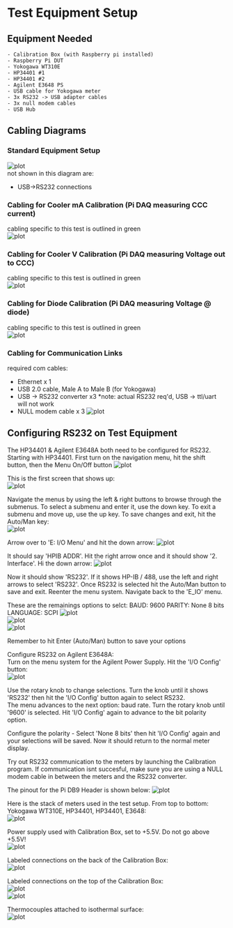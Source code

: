 

# Test Equipment Setup


## Equipment Needed
    - Calibration Box (with Raspberry pi installed)
    - Raspberry Pi DUT
    - Yokogawa WT310E
    - HP34401 #1
    - HP34401 #2
    - Agilent E3648 PS
    - USB cable for Yokogawa meter
    - 3x RS232 -> USB adapter cables
    - 3x null modem cables
    - USB Hub


## Cabling Diagrams     
### Standard Equipment Setup    
![plot](./equipment/pi_setup.png)     
not shown in this diagram are:      
  - USB->RS232 connections    
  
### Cabling for Cooler mA Calibration (Pi DAQ measuring CCC current)    
cabling specific to this test is outlined in green    
![plot](./equipment/Cooler_mA_Cal.png)   

### Cabling for Cooler V Calibration (Pi DAQ measuring Voltage out to CCC)    
cabling specific to this test is outlined in green   
![plot](./equipment/Cooler_V.png)   

### Cabling for Diode Calibration (Pi DAQ measuring Voltage @ diode)    
cabling specific to this test is outlined in green   
![plot](./equipment/Diode_Cal.png)    

### Cabling for Communication Links    
required com cables:    
  - Ethernet x 1
  - USB 2.0 cable, Male A to Male B (for Yokogawa)
  - USB -> RS232 converter x3 *note: actual RS232 req'd, USB -> ttl/uart will not work
  - NULL modem cable x 3
![plot](./equipment/com.png)    

## Configuring RS232 on Test Equipment
The HP34401 & Agilent E3648A both need to be configured for RS232.    
Starting with HP34401. First turn on the navigation menu, hit the shift button, then the Menu On/Off button
![plot](./equipment/hp_menu_on.png)  

This is the first screen that shows up:      
![plot](./equipment/HP/Ameas.JPG)    

Navigate the menus by using the left & right buttons to browse through the submenus. To select a submenu and enter it, use the down key. To exit a submenu and move up, use the up key. To save changes and exit, hit the Auto/Man key:    
![plot](./equipment/menu_sel_enter.JPG)   

Arrow over to 'E: I/O Menu' and hit the down arrow:
![plot](./equipment/HP/E_IO.JPG)   

It should say 'HPIB ADDR'. Hit the right arrow once and it should show '2. Interface'. Hi the down arrow:
![plot](./equipment/HP/2_interface.JPG)   

Now it should show 'RS232'. If it shows HP-IB / 488, use the left and right arrows to select 'RS232'. Once RS232 is selected hit the Auto/Man button to save and exit.
Reenter the menu system. Navigate back to the 'E_IO' menu. 

These are the remainings options to selct:
BAUD: 9600
PARITY: None 8 bits
LANGUAGE: SCPI
![plot](./equipment/HP/9600.JPG)  
![plot](./equipment/HP/none_8bits.JPG)  
![plot](./equipment/HP/SCPI.JPG)  

Remember to hit Enter (Auto/Man) button to save your options    

Configure RS232 on Agilent E3648A:   
Turn on the menu system for the Agilent Power Supply. Hit the 'I/O Config' button:   
![plot](./equipment/E3648A_menu_on.png) 

Use the rotary knob to change selections. Turn the knob until it shows 'RS232' then hit the 'I/O Config' button again to select RS232.    
The menu advances to the next option: baud rate. Turn the rotary knob until '9600' is selected.  Hit 'I/O Config' again to advance to the bit polarity option.

Configure the polarity - Select 'None 8 bits' then hit 'I/O Config' again and your selections will be saved. Now it should return to the normal meter display.

Try out RS232 communication to the meters by launching the Calibration program. If communication isnt succesful, make sure you are using a NULL modem cable in between the meters and the RS232 converter. 


The pinout for the Pi DB9 Header is shown below:
![plot](./equipment/pinout.png)    

Here is the stack of meters used in the test setup. From top to bottom: Yokogawa WT310E, HP34401, HP34401, E3648:    
![plot](./equipment/meters.JPG)    

Power supply used with Calibration Box, set to +5.5V. Do not go above +5.5V!    
![plot](./equipment/cal_PS.JPG)    

Labeled connections on the back of the Calibration Box:    
![plot](./equipment/back_cal_box_labeled.JPG)    

Labeled connections on the top of the Calibration Box:    
![plot](./equipment/relay_box_top.JPG)    
![plot](./equipment/top2.JPG)    

Thermocouples attached to isothermal surface:    
![plot](./equipment/isothermal.JPG)    



